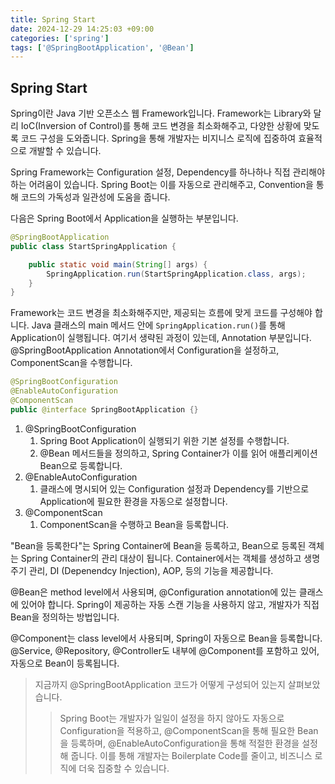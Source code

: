 ```yaml
---
title: Spring Start
date: 2024-12-29 14:25:03 +09:00
categories: ['spring']
tags: ['@SpringBootApplication', '@Bean']
---
```


## Spring Start


Spring이란 Java 기반 오픈소스 웹 Framework입니다. Framework는 Library와 달리 IoC(Inversion of Control)를 통해 코드 변경을 최소화해주고, 다양한 상황에 맞도록 코드 구성을 도와줍니다. Spring을 통해 개발자는 비지니스 로직에 집중하여 효율적으로 개발할 수 있습니다.


Spring Framework는 Configuration 설정, Dependency를 하나하나 직접 관리해야 하는 어려움이 있습니다. Spring Boot는 이를 자동으로 관리해주고, Convention을 통해 코드의 가독성과 일관성에 도움을 줍니다.


다음은 Spring Boot에서 Application을 실행하는 부분입니다.

```java
@SpringBootApplication
public class StartSpringApplication {

    public static void main(String[] args) {
        SpringApplication.run(StartSpringApplication.class, args);
    }
}
```


Framework는 코드 변경을 최소화해주지만, 제공되는 흐름에 맞게 코드를 구성해야 합니다. Java 클래스의 main 메서드 안에 `SpringApplication.run()`를 통해 Application이 실행됩니다. 여기서 생략된 과정이 있는데, Annotation 부분입니다. @SpringBootApplication Annotation에서 Configuration을 설정하고, ComponentScan을 수행합니다.


```java
@SpringBootConfiguration
@EnableAutoConfiguration
@ComponentScan
public @interface SpringBootApplication {}
```


1. @SpringBootConfiguration
   1. Spring Boot Application이 실행되기 위한 기본 설정를 수행합니다.
   2. @Bean 메서드들을 정의하고, Spring Container가 이를 읽어 애플리케이션 Bean으로 등록합니다.
2. @EnableAutoConfiguration 
   1. 클래스에 명시되어 있는  Configuration 설정과 Dependency를 기반으로 Application에 필요한 환경을 자동으로 설정합니다.
3. @ComponentScan
   1. ComponentScan을 수행하고 Bean을 등록합니다.

"Bean을 등록한다"는 Spring Container에 Bean을 등록하고, Bean으로 등록된 객체는 Spring Container의 관리 대상이 됩니다. Container에서는 객체를 생성하고 생명 주기 관리, DI (Depenendcy Injection), AOP, 등의 기능을 제공합니다. 


@Bean은 method level에서 사용되며, @Configuration annotation에 있는 클래스에 있어야 합니다. Spring이 제공하는 자동 스캔 기능을 사용하지 않고, 개발자가 직접 Bean을 정의하는 방법입니다.


@Component는 class level에서 사용되며, Spring이 자동으로 Bean을 등록합니다. @Service, @Repository, @Controller도 내부에 @Component를 포함하고 있어, 자동으로 Bean이 등록됩니다. 


> 지금까지 @SpringBootApplication 코드가 어떻게 구성되어 있는지 살펴보았습니다. 
> >Spring Boot는 개발자가 일일이 설정을 하지 않아도 자동으로 Configuration을 적용하고, @ComponentScan을 통해 필요한 Bean을 등록하며, @EnableAutoConfiguration을 통해 적절한 환경을 설정해 줍니다. 이를 통해 개발자는 Boilerplate Code를 줄이고, 비즈니스 로직에 더욱 집중할 수 있습니다.

